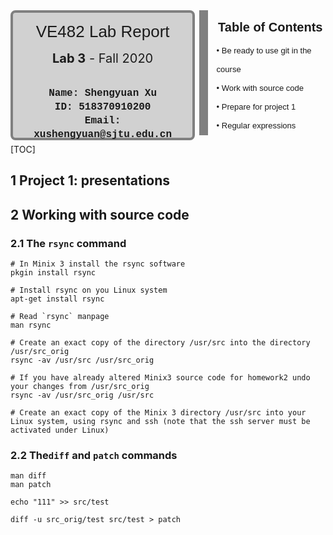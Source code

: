 <div style="width:60%;height:200px;text-align:center;border:14px solid #808080;border-top:none;border-left:none;border-bottom:none;display:inline-block">
    <div style="border:4px solid #808080;border-radius:8px;width:95%;height:100%;background-color: rgb(209, 209, 209);">
        <div style="width:100%;height:30%;text-align:center;line-height:60px;font-size:26px;font-family:'Lucida Sans', 'Lucida Sans Regular', 'Lucida Grande', 'Lucida Sans Unicode', Geneva, Verdana, sans-serif;">VE482 Lab Report</div>
        <div style="width:100%;height:18%;text-align:center;line-height:26px;font-size:20px;font-familny:'Lucida Sans', 'Lucida Sans Regular', 'Lucida Grande', 'Lucida Sans Unicode', Geneva, Verdana, sans-serif;"><b>Lab 3</b> - Fall 2020</div>
        <div style="width:100%;height:57%;text-align:center;font-size:16px;line-height:22px;font-family: 'Courier New', Courier, monospace;font-weight:300;"><br><b>Name: Shengyuan Xu<br>ID: 518370910200<br>Email: xushengyuan@sjtu.edu.cn<br></b></div>
    </div>
</div>
<div style="width:35%;height:200px;display:inline-block;float:right">
    <div style="width:100%;height:25%;text-align:center;line-height:55px;font-size:20px;font-family:'Lucida Sans', 'Lucida Sans Regular', 'Lucida Grande', 'Lucida Sans Unicode', Geneva, Verdana, sans-serif;"><b>Table of Contents</b></div>
    <div style="width:100%;height:75%;text-align:left;margin-left:2px;line-height:30px;font-size:13px;font-family:Verdana, Geneva, Tahoma, sans-serif;font-weight:300;">• Be ready to use git in the course<br>• Work with source code<br>• Prepare for project 1<br>• Regular expressions</div>
</div>

[TOC]

## 1 Project 1: presentations

## 2 Working with source code

### 2.1 The `rsync` command

```shell
# In Minix 3 install the rsync software
pkgin install rsync

# Install rsync on you Linux system
apt-get install rsync

# Read `rsync` manpage
man rsync

# Create an exact copy of the directory /usr/src into the directory /usr/src_orig
rsync -av /usr/src /usr/src_orig

# If you have already altered Minix3 source code for homework2 undo your changes from /usr/src_orig
rsync -av /usr/src_orig /usr/src

# Create an exact copy of the Minix 3 directory /usr/src into your Linux system, using rsync and ssh (note that the ssh server must be activated under Linux)

```

### 2.2 The`diff` and `patch` commands

```shell
man diff
man patch

echo "111" >> src/test

diff -u src_orig/test src/test > patch



```

